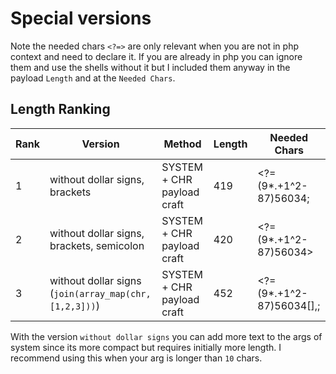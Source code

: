 # Special versions

Note the needed chars `<?=>` are only relevant when you are not in php context and need to declare it.
If you are already in php you can ignore them and use the shells without it but I included them anyway in the
payload `Length` and at the `Needed Chars`.

## Length Ranking

| Rank | Version                                               | Method                     | Length | Needed Chars             |
|------|-------------------------------------------------------|----------------------------|--------|--------------------------|
| 1    | without dollar signs, brackets                        | SYSTEM + CHR payload craft | 419    | <?=(9*.+1^2-87)56034;    |
| 2    | without dollar signs, brackets, semicolon             | SYSTEM + CHR payload craft | 420    | <?=(9*.+1^2-87)56034>    |
| 3    | without dollar signs (`join(array_map(chr,[1,2,3]))`) | SYSTEM + CHR payload craft | 452    | <?=(9*.+1^2-87)56034[],; |

With the version `without dollar signs` you can add more text to the args of system since its more compact but requires
initially more length. I recommend using this when your arg is longer than `10` chars.
